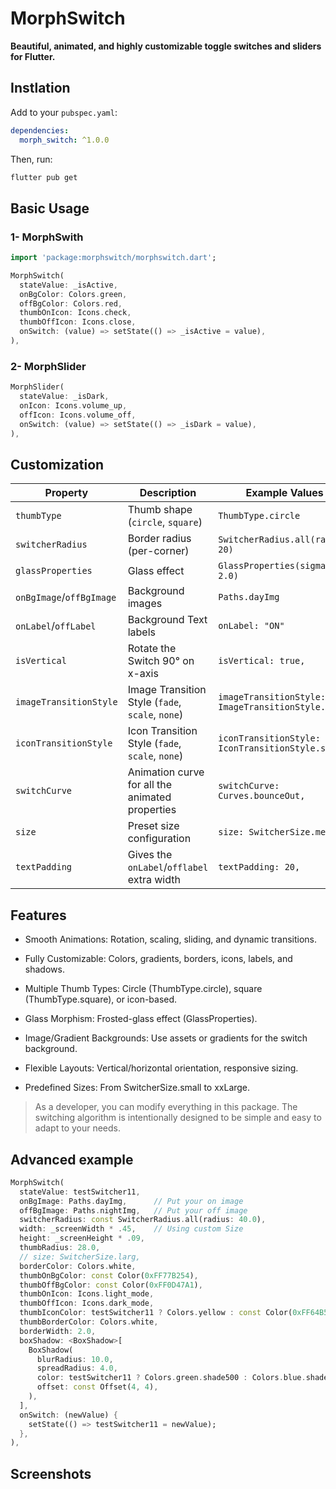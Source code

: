 # MorphSwitch

**Beautiful, animated, and highly customizable toggle switches and sliders for Flutter.**

## Instlation

Add to your `pubspec.yaml`:

```yaml
dependencies:  
  morph_switch: ^1.0.0 
```

Then, run:

```bash
flutter pub get
```

## Basic Usage

### 1- MorphSwith

```dart
import 'package:morphswitch/morphswitch.dart';  

MorphSwitch(  
  stateValue: _isActive,  
  onBgColor: Colors.green,  
  offBgColor: Colors.red,  
  thumbOnIcon: Icons.check,  
  thumbOffIcon: Icons.close,  
  onSwitch: (value) => setState(() => _isActive = value),  
),
```

### 2- MorphSlider

```dart
MorphSlider(  
  stateValue: _isDark,  
  onIcon: Icons.volume_up,  
  offIcon: Icons.volume_off,  
  onSwitch: (value) => setState(() => _isDark = value),  
),
```

## Customization

| Property                | Description                          | Example Values                          |
|-------------------------|--------------------------------------|-----------------------------------------|
| `thumbType`             | Thumb shape (`circle`, `square`)     | `ThumbType.circle`                      |
| `switcherRadius`        | Border radius (per-corner)           | `SwitcherRadius.all(radius: 20)`        |
| `glassProperties`       | Glass effect                         | `GlassProperties(sigma: 2.0)`           |
| `onBgImage`/`offBgImage`| Background images                    | `Paths.dayImg`                          |
| `onLabel`/`offLabel`    | Background Text labels               | `onLabel: "ON"`                         |
| `isVertical`            | Rotate the Switch 90° on x-axis      | `isVertical: true,`                     |
| `imageTransitionStyle`  | Image Transition Style (`fade`, `scale`, `none`)| `imageTransitionStyle: ImageTransitionStyle.fade,`|
| `iconTransitionStyle`   | Icon Transition Style (`fade`, `scale`, `none`)| `iconTransitionStyle: IconTransitionStyle.scale,`|
| `switchCurve`           | Animation curve for all the animated properties| `switchCurve: Curves.bounceOut,`|
| `size`                  | Preset size configuration            | `size: SwitcherSize.medium,`            |
| `textPadding`           | Gives the `onLabel`/`offlabel` extra width| `textPadding: 20,`                 |

## Features
* Smooth Animations: Rotation, scaling, sliding, and dynamic transitions.

* Fully Customizable: Colors, gradients, borders, icons, labels, and shadows.

* Multiple Thumb Types: Circle (ThumbType.circle), square (ThumbType.square), or icon-based.

* Glass Morphism: Frosted-glass effect (GlassProperties).

* Image/Gradient Backgrounds: Use assets or gradients for the switch background.

* Flexible Layouts: Vertical/horizontal orientation, responsive sizing.

* Predefined Sizes: From SwitcherSize.small to xxLarge.

> As a developer, you can modify everything in this package. The switching algorithm is intentionally designed to be simple and easy to adapt to your needs.

## Advanced example

```dart
MorphSwitch(
  stateValue: testSwitcher11,
  onBgImage: Paths.dayImg,      // Put your on image
  offBgImage: Paths.nightImg,   // Put your off image
  switcherRadius: const SwitcherRadius.all(radius: 40.0),
  width: _screenWidth * .45,    // Using custom Size
  height: _screenHeight * .09,
  thumbRadius: 28.0,
  // size: SwitcherSize.larg,
  borderColor: Colors.white,
  thumbOnBgColor: const Color(0xFF77B254), 
  thumbOffBgColor: const Color(0xFF0D47A1),
  thumbOnIcon: Icons.light_mode,
  thumbOffIcon: Icons.dark_mode,
  thumbIconColor: testSwitcher11 ? Colors.yellow : const Color(0xFF64B5F6),
  thumbBorderColor: Colors.white,
  borderWidth: 2.0,
  boxShadow: <BoxShadow>[
    BoxShadow(
      blurRadius: 10.0,
      spreadRadius: 4.0,
      color: testSwitcher11 ? Colors.green.shade500 : Colors.blue.shade500,
      offset: const Offset(4, 4),
    ),
  ],
  onSwitch: (newValue) {
    setState(() => testSwitcher11 = newValue);
  },
),
```

## Screenshots

